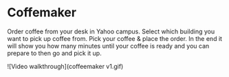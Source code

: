 # Coffemaker
Order coffee from your desk in Yahoo campus.
Select which building you want to pick up coffee from. Pick your coffee & place the order. In the end it will show you how many minutes until your coffee is ready and you can prepare to then go and pick it up.

![Video walkthrough](coffeemaker v1.gif)